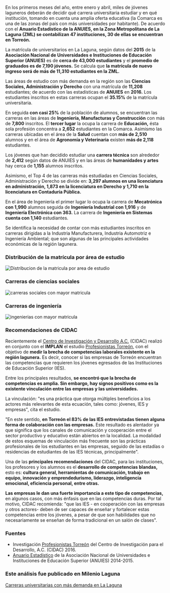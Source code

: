 
En los primeros meses del año, entre enero y abril, miles de jóvenes laguneros deberán de decidir qué carrera universitaria estudiar y en qué institución, tomando en cuenta una amplia oferta educativa (la Comarca es una de las zonas del país con más universidades por habitante). De acuerdo con el **Anuario Estadístico de la ANUIES, en la Zona Metropolitana de La Laguna (ZML) se contabilizan 47 instituciones, 30 de ellas se encuentran en Torreón.**

La matrícula de universitarios en La Laguna, según datos del **2015** de la **Asociación Nacional de Universidades e Instituciones de Educación Superior (ANUIES)** es de **cerca de 43,000 estudiantes** y el **promedio de graduados es de 7,190 jóvenes.** Se calcula que **la matrícula de nuevo ingreso será de más de 11,310 estudiantes en la ZML.**

Las áreas de estudio con más demanda en la región son las **Ciencias Sociales, Administración y Derecho** con una matrícula de **11,208** estudiantes; de acuerdo con las estadísticas de **ANUIES** en **2016.** Los estudiantes inscritos en estas carreras ocupan el **35.15%** de la matrícula universitaria.

En seguida **con casi 25%** de la población de alumnos, se encuentran las carreras en las áreas de **Ingeniería, Manufacturas y Construcción** con más de **7,800** inscritos. El **tercer lugar** la ocupa la carrera de **Educación,** ésta sola profesión concentra a **2,652** estudiantes en la Comarca. Asimismo las carreras ubicadas en el área de la **Salud** cuentan con **más de 2,510** alumnos y en el área de **Agronomía y Veterinaria** existen **más de 2,118** estudiantes.

Los jóvenes que han decidido estudiar una **carrera técnica** son alrededor de **2,412** según datos de ANUIES y en las áreas de **humanidades y artes** hay cerca de **1,155** alumnos inscritos.

Asimismo, el Top 4 de las carreras más estudiadas en Ciencias Sociales, Administración y Derecho se divide en: **3,297 alumnos en una licenciatura en administración, 1,873 en la licenciatura en Derecho y 1,710 en la licenciatura en Contaduría Pública.**

En el área de Ingeniería el primer lugar lo ocupa la carrera de **Mecatrónica con 1,990** alumnos seguida de **Ingeniería Industrial con 1,916** y de **Ingeniería Electrónica con 363.** La carrera de **Ingeniería en Sistemas cuenta con 1,140** estudiantes.

Se identifica la necesidad de contar con más estudiantes inscritos en carreras dirigidas a la Industria Manufacturera, Industria Automotriz e Ingeniería Ambiental; que son algunas de las principales actividades económicas de la región lagunera.

### Distribución de la matrícula por área de estudio

<img class="img-responsive" src="carreras-universitarias-con-mas-demanda-en-la-laguna/distribucion-matricula-por-area-estudio.png" alt="Distribucion de la matricula por area de estudio">

### Carreras de ciencias sociales

<img class="img-responsive" src="carreras-universitarias-con-mas-demanda-en-la-laguna/carreras-ciencias-sociales-mayor-matricula.png" alt="carreras sociales con mayor matricula">

### Carreras de ingeniería

<img class="img-responsive" src="carreras-universitarias-con-mas-demanda-en-la-laguna/ingenierias-mayor-matricula.png" alt="ingenierias con mayor matricula">

### Recomendaciones de CIDAC

Recientemente el [Centro de Investigación y Desarrollo A.C.](http://cidac.org/) (CIDAC) realizó en conjunto con el **IMPLAN** el estudio [Profesionistas Torreón](http://www.trcimplan.gob.mx/investigaciones/cidac-profesionistas-torreon.html), con el objetivo de **medir la brecha de competencias laborales existente en la región lagunera.** Es decir, conocer si las empresas de Torreón encuentran las competencias que requieren los jóvenes egresados de las Instituciones de Educación Superior (IES).

Entre los principales resultados, **se encontró que la brecha de competencias es amplia. Sin embargo, hay signos positivos como es la existente vinculación entre las empresas y las universidades.**

La vinculación: "es una práctica que otorga múltiples beneficios a los actores más relevantes de esta ecuación, tales como: jóvenes, IES y empresas", cita el estudio.

"En este sentido, **en Torreón el 83% de las IES entrevistadas tienen alguna forma de colaboración con las empresas.** Este resultado es alentador ya que significa que los canales de comunicación y cooperación entre el sector productivo y educativo están abiertos en la localidad. La modalidad de estos esquemas de vinculación más frecuente son las prácticas profesionales de los estudiantes en las empresas, seguido de las estadías o residencias de estudiantes de las IES técnicas, principalmente".

Una de las **principales recomendaciones** del CIDAC, para las instituciones, los profesores y los alumnos es el **desarrollo de competencias blandas,** esto es: **cultura general, herramientas de comunicación, trabajo en equipo, innovación y emprendedurismo, liderazgo, inteligencia emocional, eficiencia personal, entre otras.**

**Las empresas le dan una fuerte importancia a este tipo de competencias,** en algunos casos, con más énfasis que en las competencias duras. Por tal motivo, CIDAC recomienda: "que las IES - en cooperación con las empresas y otros actores- deben de ser capaces de enseñar y fortalecer estas competencias entre los jóvenes, a pesar de que son habilidades que no necesariamente se enseñan de forma tradicional en un salón de clases".

### Fuentes

* Investigación [Profesionistas Torreón](http://www.trcimplan.gob.mx/investigaciones/cidac-profesionistas-torreon.html) del Centro de Investigación para el Desarrollo, A.C. (CIDAC) 2016.
* [Anuario Estadístico](http://www.anuies.mx/iinformacion-y-servicios/informacion-estadistica-de-educacion-superior/anuario-estadistico-de-educacion-superior) de la Asociación Nacional de Universidades e Instituciones de Educación Superior (ANUIES) 2014-2015.

### Este análisis fue publicado en Milenio Laguna

[Carreras universitarias con más demanda en La Laguna](http://www.milenio.com/region/nuestra_metropoli_desde_el_implan-implan_torreon-carreras_laguna-milenio_0_882511765.html)
